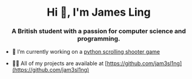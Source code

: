<h1 align="center">Hi 👋, I'm James Ling</h1>
<h3 align="center">A British student with a passion for computer science and programming.</h3>

- 🔭 I’m currently working on a [python scrolling shooter game](https://github.com/jam3sl1ng/Scrolling-Shooter)

- 👨‍💻 All of my projects are available at [https://github.com/jam3sl1ng](https://github.com/jam3sl1ng)
